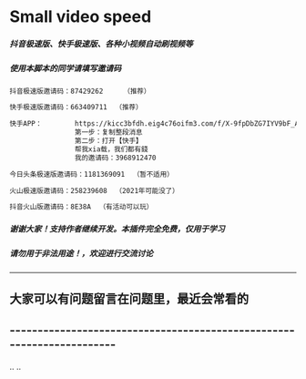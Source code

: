 # Small video speed

##### 抖音极速版、快手极速版、各种小视频自动刷视频等
##### 使用本脚本的同学请填写邀请码
```xml
抖音极速版邀请码：87429262	  （推荐）  

快手极速版邀请码：663409711	（推荐）

快手APP：        https://kicc3bfdh.eig4c76oifm3.com/f/X-9fpDbZG7IYV9bF_AO 
                第一步：复制整段消息 
                第二步：打开【快手】 
                帮我xia载，我们都有錢
                我的邀请码：3968912470

今日头条极速版邀请码：1181369091  （暂不适用）

火山极速版邀请码：258239608	（2021年可能没了）

抖音火山版邀请码：8E38A  （有活动可以玩）
```
##### 谢谢大家！支持作者继续开发。本插件完全免费，仅用于学习
##### 请勿用于非法用途！，欢迎进行交流讨论
-------------------------------------------------------------------------
## 大家可以有问题留言在问题里，最近会常看的
## ----------------------------------------------------------------------
..
..
